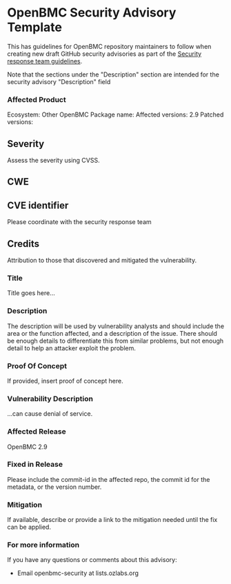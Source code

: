 # OpenBMC Security Advisory Template

This has guidelines for OpenBMC repository maintainers to follow when creating
new draft GitHub security advisories as part of the [Security response team
guidelines][].

Note that the sections under the "Description" section are intended for the
security advisory "Description" field

[Security response team guidelines]: ./obmc-security-response-team-guidelines.md

### Affected Product
Ecosystem: Other        OpenBMC
Package name:           <TBD>
Affected versions:      2.9
Patched versions:       <TBD>

## Severity
Assess the severity using CVSS.

## CWE
<TBD>

## CVE identifier
Please coordinate with the security response team

## Credits
Attribution to those that discovered and mitigated the vulnerability. 

### Title
Title goes here...

### Description
The description will be used by vulnerability analysts and should include the
area or the function affected, and a description of the issue.  There should
be enough details to differentiate this from similar problems, but not enough
detail to help an attacker exploit the problem.

### Proof Of Concept
If provided, insert proof of concept here.

### Vulnerability Description
...can cause denial of service.

### Affected Release
OpenBMC 2.9

### Fixed in Release
Please include the commit-id in the affected repo, the commit id for the
metadata, or the version number.

### Mitigation
If available, describe or provide a link to the mitigation needed until the
fix can be applied.

### For more information
If you have any questions or comments about this advisory:
* Email openbmc-security at lists.ozlabs.org
